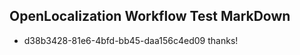 ## OpenLocalization Workflow Test MarkDown
* d38b3428-81e6-4bfd-bb45-daa156c4ed09 thanks!

<!--HONumber=Jul16_HO4-->


